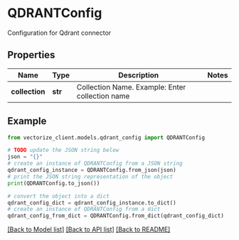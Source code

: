 # QDRANTConfig

Configuration for Qdrant connector

## Properties

Name | Type | Description | Notes
------------ | ------------- | ------------- | -------------
**collection** | **str** | Collection Name. Example: Enter collection name | 

## Example

```python
from vectorize_client.models.qdrant_config import QDRANTConfig

# TODO update the JSON string below
json = "{}"
# create an instance of QDRANTConfig from a JSON string
qdrant_config_instance = QDRANTConfig.from_json(json)
# print the JSON string representation of the object
print(QDRANTConfig.to_json())

# convert the object into a dict
qdrant_config_dict = qdrant_config_instance.to_dict()
# create an instance of QDRANTConfig from a dict
qdrant_config_from_dict = QDRANTConfig.from_dict(qdrant_config_dict)
```
[[Back to Model list]](../README.md#documentation-for-models) [[Back to API list]](../README.md#documentation-for-api-endpoints) [[Back to README]](../README.md)


